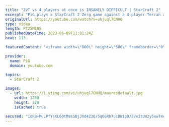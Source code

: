 ```yaml
---
title: "ZvT vs 4 players at once is INSANELY DIFFICULT | StarCraft 2"
excerpt: "PiG plays a StarCraft 2 Zerg game against a 4-player Terran archon of his Twitch viewers. Turns out playing ZvT against 4 pairs of hands is insanely hard -- 🐷 Second Channel for Learning StarCraft 2: https://www.youtube.com/c/PiGRandom 🐷 Third Channel for Daily Pro Casts: https://www.youtube.com/c/PiGCasts"
originalUrl: https://youtube.com/watch?v=uhjuql7CNHQ
type: video
length: PT25M19S
publishedDateTime: 2023-06-09T11:01:24Z
heat: 113

featuredContent: "<iframe width=\"800\" height=\"500\" frameborder=\"0\" src=\"https://www.youtube.com/embed/uhjuql7CNHQ\" allow=\"accelerometer; autoplay; encrypted-media; gyroscope; picture-in-picture\" allowfullscreen></iframe>"

provider:
  name: PiG
  domain: youtube.com

topics:
  - StarCraft 2

images:
  - url: https://i.ytimg.com/vi/uhjuql7CNHQ/maxresdefault.jpg
    width: 1280
    height: 720
    isCached: true

secured: "ioRB+MuLPfYsKL60tM9sSDjJXd4Z3Q/5q66Rh7ucOW1pD/5VvItUnzy5xw74uo8RrQ7l7aKPhasK8/xew1SoifNQvhpdq+hZYBwof0lBzHeYume7HunvLf1unHNzBvlj/b5hDe2WF9V5YHmWd1XctvOMQgV3WnZKlP5irPuyeSmNsP1E5RJjlPw4//0F1zi1fZxE4w4xbiDmy+9rzpKA6+mZA0urcK6pVtKxGXDcXWsEBqa9WqjbPaarrx6pJEbZBbOJNekQagodXZK9YvqfacNMBcrWazAMuWCvphQoIhehlgJfvF3QJj+XWmkMN/EnSG2FKU51EpV1LzeCSkNuceyK+hNVzgQzRTblpso5XRpPqbsqfUx4cRRmZpRcH4DFbkpPrzXXa+G9bNtiCBRP65bvhYxqxiJouc0pN1l90Us=;ObdWqsJohsxFNOhSyi/nbA=="
---
```



